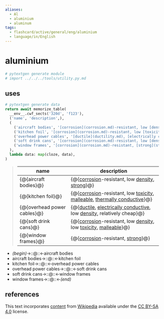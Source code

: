 ```yaml
---
aliases:
  - Al
  - aluminium
  - aluminum
tags:
  - flashcard/active/general/eng/aluminium
  - language/in/English
---
```


# aluminium

```Python
# pytextgen generate module
# import ../../../tools/utility.py.md
```

## uses

```Python
# pytextgen generate data
return await memorize_table(
  __env__.cwf_sects('320d', 'f123'),
  ('name', 'description',),
  (
    ('aircraft bodies', '[corrosion](corrosion.md)-resistant, low [density](density.md), [strong](strength%20of%20materials.md)',),
    ('kitchen foil', '[corrosion](corrosion.md)-resistant, low [toxicity](toxicity.md), [malleable](malleable.md), [thermally conductive](thermal%20conductivity.md)',),
    ('overhead power cables', '[ductile](ductility.md), [electrically conductive](electrical%20conductivity.md), low [density](density.md), relatively cheap',),
    ('soft drink cans', '[corrosion](corrosion.md)-resistant, low [density](density.md), low [toxicity](toxicity.md), [malleable](malleability.md)',),
    ('window frames', '[corrosion](corrosion.md)-resistant, [strong](strength%20of%20materials.md)',),
  ),
  lambda data: map(cloze, data),
)
```

<!--pytextgen generate section="320d"--><!-- The following content is generated at 2023-03-21T16:20:25.313146+08:00. Any edits will be overridden! -->

> | name | description |
> |-|-|
> | {@{aircraft bodies}@} | {@{[corrosion](corrosion.md)-resistant, low [density](density.md), [strong](strength%20of%20materials.md)}@} |
> | {@{kitchen foil}@} | {@{[corrosion](corrosion.md)-resistant, low [toxicity](toxicity.md), [malleable](malleable.md), [thermally conductive](thermal%20conductivity.md)}@} |
> | {@{overhead power cables}@} | {@{[ductile](ductility.md), [electrically conductive](electrical%20conductivity.md), low [density](density.md), relatively cheap}@} |
> | {@{soft drink cans}@} | {@{[corrosion](corrosion.md)-resistant, low [density](density.md), low [toxicity](toxicity.md), [malleable](malleability.md)}@} |
> | {@{window frames}@} | {@{[corrosion](corrosion.md)-resistant, [strong](strength%20of%20materials.md)}@} | <!--SR:!2025-07-05,216,170!2025-09-15,581,250!2027-06-04,962,270!2025-10-26,533,230!2026-06-29,782,290!2026-03-03,320,150!2025-09-14,628,310!2025-06-10,402,210!2027-01-27,1091,350!2028-09-15,1290,250-->

<!--/pytextgen-->

<!--pytextgen generate section="f123"--><!-- The following content is generated at 2024-01-04T20:17:51.226811+08:00. Any edits will be overridden! -->

- _(begin)_→::@::←aircraft bodies <!--SR:!2026-05-09,866,330!2027-11-27,1328,350-->
- aircraft bodies→::@::←kitchen foil <!--SR:!2025-12-03,313,210!2026-02-12,671,270-->
- kitchen foil→::@::←overhead power cables <!--SR:!2025-07-16,317,250!2025-05-11,39,130-->
- overhead power cables→::@::←soft drink cans <!--SR:!2027-09-24,1081,290!2025-08-06,302,230-->
- soft drink cans→::@::←window frames <!--SR:!2025-06-24,501,270!2025-10-06,631,270-->
- window frames→::@::←_(end)_ <!--SR:!2027-03-12,1123,350!2028-08-26,1265,310-->

<!--/pytextgen-->

## references

This text incorporates [content](https://en.wikipedia.org/wiki/aluminium) from [Wikipedia](Wikipedia.md) available under the [CC BY-SA 4.0](https://creativecommons.org/licenses/by-sa/4.0/) license.
